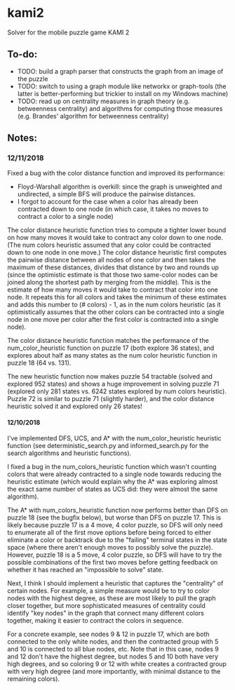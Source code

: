 # kami2
Solver for the mobile puzzle game KAMI 2

## To-do:
- TODO: build a graph parser that constructs the graph from an image of the puzzle
- TODO: switch to using a graph module like networkx or graph-tools (the latter
is better-performing but trickier to install on my Windows machine)
- TODO: read up on centrality measures in graph theory (e.g. betweenness
centrality) and algorithms for computing those measures (e.g. Brandes' algorithm
for betweenness centrality)


## Notes:

### 12/11/2018
Fixed a bug with the color distance function and improved its performance:
- Floyd-Warshall algorithm is overkill: since the graph is unweighted and
undirected, a simple BFS will produce the pairwise distances.
- I forgot to account for the case when a color has already been contracted down
to one node (in which case, it takes no moves to contract a color to a single
node)

The color distance heuristic function tries to compute a tighter lower bound on
how many moves it would take to contract any color down to one node. (The num
colors heuristic assumed that any color could be contracted down to one node in
one move.) The color distance heuristic first computes the pairwise distance
between all nodes of one color and then takes the maximum of these distances,
divides that distance by two and rounds up (since the optimistic estimate is
that those two same-color nodes can be joined along the shortest path by merging
from the middle). This is the estimate of how many moves it would take to
contract that color into one node. It repeats this for all colors and takes the
minimum of these estimates and adds this number to (# colors) - 1, as in the
num colors heuristic (as it optimistically assumes that the other colors can
be contracted into a single node in one move per color after the first color
is contracted into a single node).

The color distance heuristic function matches the performance of the
num_color_heuristic function on puzzle 17 (both explore 36 states), and
explores about half as many states as the num color heuristic function in
puzzle 18 (64 vs. 131).

The new heuristic function now makes puzzle 54 tractable (solved and explored
952 states) and shows a huge improvement in solving puzzle 71 (explored only 281
states vs. 6242 states explored by num colors heuristic). Puzzle 72 is similar
to puzzle 71 (slightly harder), and the color distance heuristic solved it and
explored only 26 states!

#### 12/10/2018
I've implemented DFS, UCS, and A* with the num_color_heuristic heuristic
function (see deterministic_search.py and informed_search.py for the search
algorithms and heuristic functions).

I fixed a bug in the num_colors_heuristic function which wasn't counting
colors that were already contracted to a single node towards reducing the
heuristic estimate (which would explain why the A* was exploring almost the
exact same number of states as UCS did: they were almost the same algorithm).

The A* with num_colors_heuristic function now performs better than DFS on puzzle
18 (see the bugfix below), but worse than DFS on puzzle 17. This is likely
because puzzle 17 is a 4 move, 4 color puzzle, so DFS will only need to
enumerate all of the first move options before being forced to either eliminate
a color or backtrack due to the "failing" terminal states in the state space
(where there aren't enough moves to possibly solve the puzzle). However, puzzle
18 is a 5 move, 4 color puzzle, so DFS will have to try the possible
combinations of the first two moves before getting feedback on whether it has
reached an "impossible to solve" state.

Next, I think I should implement a heuristic that captures the "centrality" of
certain nodes. For example, a simple measure would be to try to color nodes with
the highest degree, as these are most likely to pull the graph closer together,
but more sophisticated measures of centrality could identify "key nodes" in the
graph that connect many different colors together, making it easier to contract
the colors in sequence.

For a concrete example, see nodes 9 & 12 in puzzle 17, which are both connected
to the only white nodes, and then the contracted group with 5 and 10 is
connected to all blue nodes, etc. Note that in this case, nodes 9 and 12 don't
have the highest degree, but nodes 5 and 10 both have very high degrees, and so
coloring 9 or 12 with white creates a contracted group with very high degree
(and more importantly, with minimal distance to the remaining colors).
